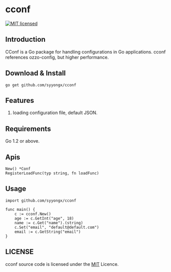 # cconf
[![MIT licensed][3]][4]

[3]: https://img.shields.io/badge/license-MIT-blue.svg
[4]: LICENSE

## Introduction
CConf is a Go package for handling configurations in Go applications. cconf references ozzo-config, but higher performance.

## Download & Install
```shell
go get github.com/syyongx/cconf
```

## Features
 1. loading configuration file, default JSON.
 
## Requirements
Go 1.2 or above. 
 
## Apis
```
New() *Conf
RegisterLoadFunc(typ string, fn loadFunc)
```

## Usage
```
import github.com/syyongx/cconf

func main() {
    c := cconf.New()
    age := c.GetInt("age", 18)
    name := c.Get("name").(string)
    c.Set("email", "default@default.com")
    email := c.GetString("email")
}
```

## LICENSE
cconf source code is licensed under the [MIT](https://github.com/syyongx/cconf/blob/master/LICENSE) Licence.
